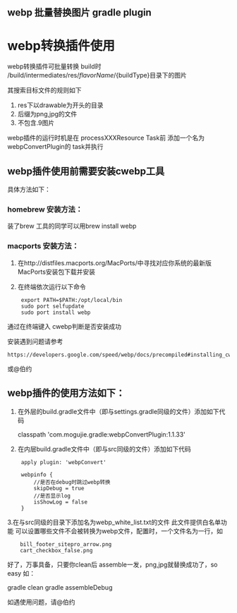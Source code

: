 ## webp 批量替换图片 gradle plugin


# webp转换插件使用

webp转换插件可批量转换 build时 /build/intermediates/res/${flavorName}/${buildType}目录下的图片

其搜索目标文件的规则如下

1. res下以drawable为开头的目录
2. 后缀为png,jpg的文件
3. 不包含.9图片


webp插件的运行时机是在 processXXXResource Task前 添加一个名为webpConvertPlugin的 task并执行


## webp插件使用前需要安装cwebp工具
具体方法如下：

### homebrew 安装方法：
装了brew 工具的同学可以用brew install webp

### macports 安装方法：

1. 在http://distfiles.macports.org/MacPorts/中寻找对应你系统的最新版MacPorts安装包下载并安装
2. 在终端依次运行以下命令

		export PATH=$PATH:/opt/local/bin
		sudo port selfupdate
		sudo port install webp

通过在终端键入 cwebp判断是否安装成功




安装遇到问题请参考

	https://developers.google.com/speed/webp/docs/precompiled#installing_cwebp_and_dwebp_on_os_x_with_macports
或@伯约



## webp插件的使用方法如下：

1. 在外层的build.gradle文件中（即与settings.gradle同级的文件）添加如下代码

	  classpath 'com.mogujie.gradle:webpConvertPlugin:1.1.33'
2. 在内层build.gradle文件中（即与src同级的文件）添加如下代码

		apply plugin: 'webpConvert'

		webpinfo {
			//是否在debug时跳过webp转换
    		skipDebug = true
    		//是否显示log
    		isShowLog = false
		}

3.在与src同级的目录下添加名为webp_white_list.txt的文件 此文件提供白名单功能 可以设置哪些文件不会被转换为webp文件，配置时，一个文件名为一行，如

		bill_footer_sitepro_arrow.png
		cart_checkbox_false.png


好了，万事具备，只要你clean后  assemble一发，png,jpg就替换成功了，so easy
如：

gradle clean
gradle assembleDebug

如遇使用问题，请@伯约




